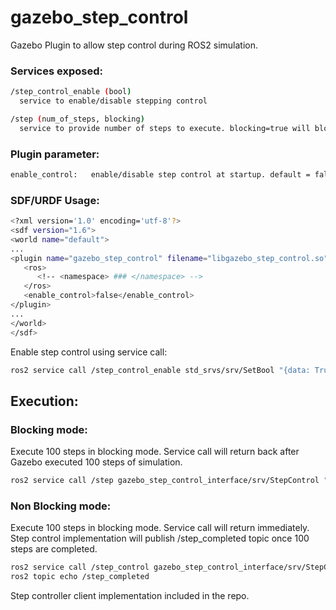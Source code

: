 # gazebo_step_control

Gazebo Plugin to allow step control during ROS2 simulation.

### Services exposed:
```sh
/step_control_enable (bool)
  service to enable/disable stepping control

/step (num_of_steps, blocking)
  service to provide number of steps to execute. blocking=true will block service call until steps are executed
```

### Plugin parameter:
```sh
enable_control:   enable/disable step control at startup. default = false
```

### SDF/URDF Usage:
```sh
<?xml version='1.0' encoding='utf-8'?>
<sdf version="1.6">
<world name="default">
...
<plugin name="gazebo_step_control" filename="libgazebo_step_control.so">
   <ros>
      <!-- <namespace> ### </namespace> -->
   </ros>
   <enable_control>false</enable_control>
</plugin>
...
</world>
</sdf>
```

Enable step control using service call:
```sh
ros2 service call /step_control_enable std_srvs/srv/SetBool "{data: True}"
```

## Execution:
### Blocking mode:

Execute 100 steps in blocking mode. Service call will return back after Gazebo executed 100 steps of simulation.
```sh
ros2 service call /step gazebo_step_control_interface/srv/StepControl "{steps: 100, block: 1}"
```

### Non Blocking mode:

Execute 100 steps in blocking mode. Service call will return immediately. Step control implementation will publish /step_completed topic once 100 steps are completed.

```sh
ros2 service call /step_control gazebo_step_control_interface/srv/StepControl "{steps: 100, block: 0}"
ros2 topic echo /step_completed
```


Step controller client implementation included in the repo.
